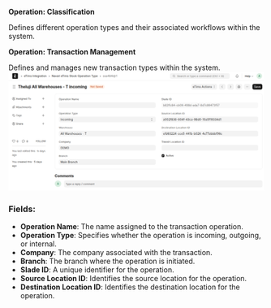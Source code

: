 **Operation: Classification**

Defines different operation types and their associated workflows within the system.

**Operation: Transaction Management**

Defines and manages new transaction types within the system.
![Current Environment Identifier](../images/operation_type.png)

### Fields:

- **Operation Name**: The name assigned to the transaction operation.
- **Operation Type**: Specifies whether the operation is incoming, outgoing, or internal.
- **Company**: The company associated with the transaction.
- **Branch**: The branch where the operation is initiated.
- **Slade ID**: A unique identifier for the operation.
- **Source Location ID**: Identifies the source location for the operation.
- **Destination Location ID**: Identifies the destination location for the operation.
